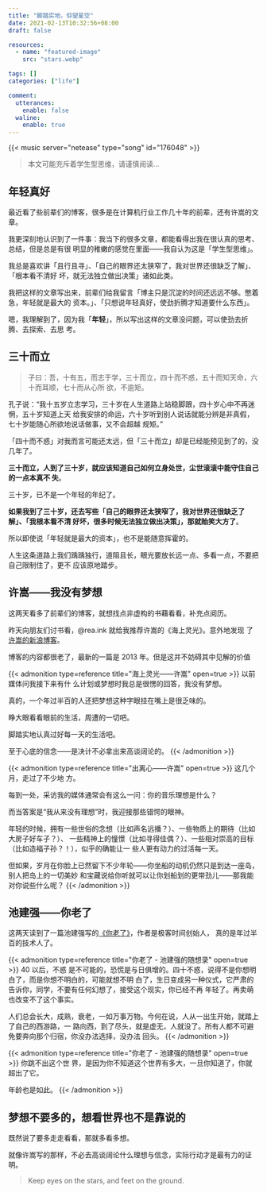 ```yaml
---
title: "脚踏实地，仰望星空"
date: 2021-02-13T10:32:56+08:00
draft: false

resources:
  - name: "featured-image"
    src: "stars.webp"

tags: []
categories: ["life"]

comment:
  utterances:
    enable: false
  waline:
    enable: true
---
```


<!-- 每个人的一生都是一次远行 -->

{{< music server="netease" type="song" id="176048" >}}

> 本文可能充斥着学生型思维，请谨慎阅读...

## 年轻真好

最近看了些前辈们的博客，很多是在计算机行业工作几十年的前辈，还有许嵩的文章。

我更深刻地认识到了一件事：我当下的很多文章，都能看得出我在很认真的思考、总结，但是总是有很
明显的稚嫩的感觉在里面——我自认为这是「学生型思维」。

我总是喜欢讲「且行且寻」、「自己的眼界还太狭窄了，我对世界还很缺乏了解」、「根本看不清好
坏，就无法独立做出决策」诸如此类。

我把这样的文章写出来，前辈们给我留言「博主只是沉淀的时间还远远不够。憋着急，年轻就是最大的
资本。」、「只想说年轻真好，使劲折腾才知道要什么东西」。

嗯，我理解到了，因为我「**年轻**」，所以写出这样的文章没问题，可以使劲去折腾、去探索、去思
考。

## 三十而立

> 子曰：吾，十有五，而志于学，三十而立，四十而不惑，五十而知天命，六十而耳顺，七十而从心所
> 欲，不逾矩。

孔子说：“我十五岁立志学习，三十岁在人生道路上站稳脚跟，四十岁心中不再迷惘，五十岁知道上天
给我安排的命运，六十岁听到别人说话就能分辨是非真假，七十岁能随心所欲地说话做事，又不会超越
规矩。”

「四十而不惑」对我而言可能还太远，但「三十而立」却是已经能预见到了的，没几年了。

**三十而立，人到了三十岁，就应该知道自己如何立身处世，尘世滚滚中能守住自己的一点本真不
失**。

三十岁，已不是一个年轻的年纪了。

**如果我到了三十岁，还去写些「自己的眼界还太狭窄了，我对世界还很缺乏了解」、「我根本看不清
好坏，很多时候无法独立做出决策」，那就贻笑大方了**。

所以即使说「年轻就是最大的资本」，也不是能随意挥霍的。

人生这条道路上我们踽踽独行，道阻且长，眼光要放长远一点、多看一点，不要把自己限制住了，更不
应该原地踏步。

## 许嵩——我没有梦想

这两天看多了前辈们的博客，就想找点非虚构的书藉看看，补充点阅历。

昨天向朋友们讨书看，@rea.ink 就给我推荐许嵩的《海上灵光》。意外地发现
了[许嵩的新浪博客](http://blog.sina.com.cn/vae)。

博客的内容都很老了，最新的一篇是 2013 年。但是这并不妨碍其中见解的价值

{{< admonition type=reference title="海上灵光——许嵩" open=true >}} 以前媒体问我接下来有什
么计划或梦想时我总是很愣的回答，我没有梦想。

真的，一个年过半百的人还把梦想这种字眼挂在嘴上是很乏味的。

睁大眼看看眼前的生活，周遭的一切吧。

脚踏实地认真过好每一天的生活吧。

至于心底的信念——是决计不必拿出来高谈阔论的。 {{< /admonition >}}

{{< admonition type=reference title="出离心——许嵩" open=true >}} 这几个月，走过了不少地
方。

每到一处，采访我的媒体通常会有这么一问：你的音乐理想是什么？

而当答案是“我从来没有理想”时，我迎接那些错愕的眼神。

年轻的时候，拥有一些世俗的念想（比如声名远播？）、一些物质上的期待（比如大房子好车子？）、
一些精神上的憧憬（比如寻得佳偶？）、一些相对崇高的目标（比如造福子孙？！），似乎的确能让一
些人更有动力的过活每一天。

但如果，岁月在你脸上已然留下不少年轮——你坐船的动机仍然只是到达一座岛，别人把岛上的一切美妙
和宝藏说给你听就可以让你划船划的更带劲儿——那我能对你说些什么呢？ {{< /admonition >}}

## 池建强——你老了

这两天读到了一篇池建强写的[《你老了》](http://macshuo.com/?p=1491)，作者是极客时间创始人，
真的是年过半百的技术人了。

{{< admonition type=reference title="你老了 - 池建强的随想录" open=true >}} 40 以后，不惑
是不可能的，恐慌是与日俱增的。四十不惑，说得不是你想明白了，而是你想不明白的，可能就想不明
白了，生日变成另一种仪式，它严肃的告诉你，同学，不要有任何幻想了，接受这个现实，你已经不再
年轻了。再卖萌也改变不了这个事实。

人们总会长大，成熟，衰老，一如万事万物。今何在说，人从一出生开始，就踏上了自己的西游路，一
路向西，到了尽头，就是虚无，人就没了。所有人都不可避免要奔向那个归宿，你没办法选择，没办法
回头。 {{< /admonition >}}

{{< admonition type=reference title="你老了 - 池建强的随想录" open=true >}} 你跳不出这个世
界，是因为你不知道这个世界有多大，一旦你知道了，你就超出了它。

年龄也是如此。 {{< /admonition >}}

## 梦想不要多的，想看世界也不是靠说的

既然说了要多走走看看，那就多看多想。

就像许嵩写的那样，不必去高谈阔论什么理想与信念，实际行动才是最有力的证明。

> Keep eyes on the stars, and feet on the ground.
